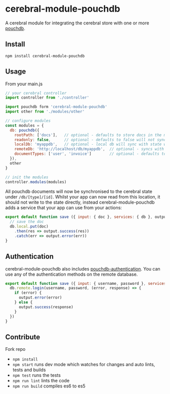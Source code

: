 # cerebral-module-pouchdb

A cerebral module for integrating the cerebral store with one or more [pouchdb](http://pouchdb.com/).

## Install

```
npm install cerebral-module-pouchdb
```

## Usage


From your main.js

```js
// your cerebral controller
import controller from './controller'

import pouchdb form 'cerebral-module-pouchdb'
import other from './modules/other'

// configure modules
const modules = {
  db: pouchdb({
    rootPath: ['docs'],   // optional - defaults to store docs in the module state
    readonly: false,      // optional - defaults to false will not sync client to server when true
    localDb: 'myappdb',   // optional - local db will sync with state when provided
    remoteDb: 'http://localhost/db/myappdb',  // optional - syncs with remote db when provided
    documentTypes: ['user', 'invoice']        // optional - defaults to all document types
  }),
  other
}

// init the modules
controller.modules(modules)
```

All pouchdb documents will now be synchronised to the cerebral state under `/db/[type]/[id]`.
Whilst your app can now read from this location, it should not write to the state directly,
instead cerebral-module-pouchdb adds a service that your app can use from your actions:

```js
export default function save ({ input: { doc }, services: { db }, output }) {
  // save the doc
  db.local.put(doc)
    .then(res => output.success(res))
    .catch(err => output.error(err))
}
```

## Authentication

cerebral-module-pouchdb also includes [pouchdb-authentication](https://github.com/nolanlawson/pouchdb-authentication).
You can use any of the authentication methods on the remote database.

```js
export default function save ({ input: { username, password }, services: { db }, output }) {
  db.remote.login(username, password, (error, response) => {
    if (error) {
      output.error(error)
    } else {
      output.success(response)
    }
  })
}
```

## Contribute

Fork repo

* `npm install`
* `npm start` runs dev mode which watches for changes and auto lints, tests and builds
* `npm test` runs the tests
* `npm run lint` lints the code
* `npm run build` compiles es6 to es5
